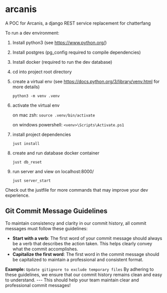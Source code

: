 # arcanis

A POC for Arcanis, a django REST service replacement for chatterfang

To run a dev environment:

1. Install python3 (see https://www.python.org/)
2. Install postgres (pg_config required to compile dependencies)
3. Install docker (required to run the dev database)
2. cd into project root directory
3. create a virtual env (see https://docs.python.org/3/library/venv.html for more details)

   `python3 -m venv .venv`

4. activate the virtual env

   on mac zsh: `source .venv/bin/activate`

   on windows powershell: `<venv>\Scripts\Activate.ps1`

5. install project dependencies

   `just install`

6. create and run database docker container

   `just db_reset`

6. run server and view on localhost:8000/

   `just server_start`


Check out the justfile for more commands that may improve your dev experience.


## Git Commit Message Guidelines

To maintain consistency and clarity in our commit history, all commit messages must follow these guidelines:

- **Start with a verb**: The first word of your commit message should always be a verb that describes the action taken. This helps clearly convey what the commit accomplishes.
- **Capitalize the first word**: The first word in the commit message should be capitalized to maintain a professional and consistent format.

**Example:** `Update gitignore to exclude temporary files` By adhering to these guidelines, we ensure that our commit history remains clean and easy to understand. --- This should help your team maintain clear and professional commit messages!
